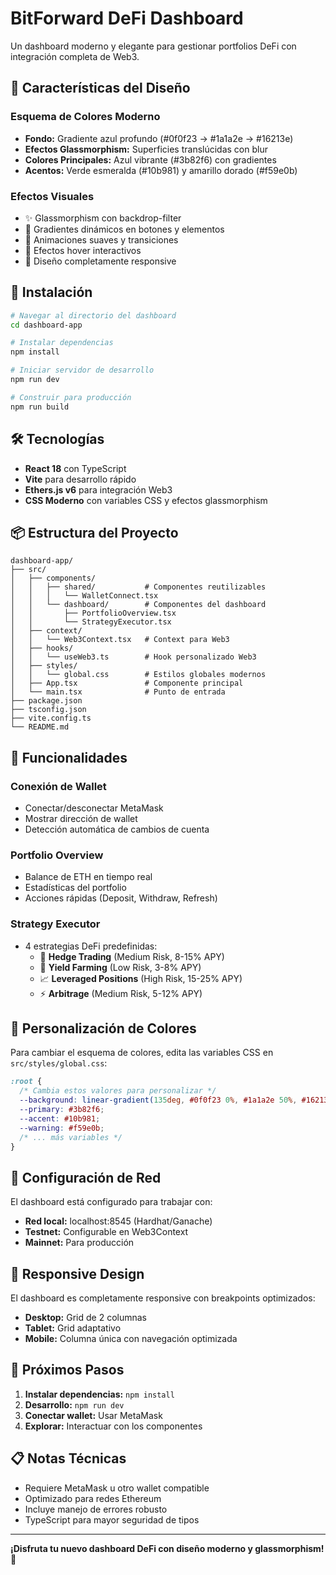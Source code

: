 # BitForward DeFi Dashboard

Un dashboard moderno y elegante para gestionar portfolios DeFi con integración completa de Web3.

## 🎨 Características del Diseño

### **Esquema de Colores Moderno**
- **Fondo:** Gradiente azul profundo (#0f0f23 → #1a1a2e → #16213e)
- **Efectos Glassmorphism:** Superficies translúcidas con blur
- **Colores Principales:** Azul vibrante (#3b82f6) con gradientes
- **Acentos:** Verde esmeralda (#10b981) y amarillo dorado (#f59e0b)

### **Efectos Visuales**
- ✨ Glassmorphism con backdrop-filter
- 🌟 Gradientes dinámicos en botones y elementos
- 💫 Animaciones suaves y transiciones
- 🎯 Efectos hover interactivos
- 📱 Diseño completamente responsive

## 🚀 Instalación

```bash
# Navegar al directorio del dashboard
cd dashboard-app

# Instalar dependencias
npm install

# Iniciar servidor de desarrollo
npm run dev

# Construir para producción
npm run build
```

## 🛠️ Tecnologías

- **React 18** con TypeScript
- **Vite** para desarrollo rápido
- **Ethers.js v6** para integración Web3
- **CSS Moderno** con variables CSS y efectos glassmorphism

## 📦 Estructura del Proyecto

```
dashboard-app/
├── src/
│   ├── components/
│   │   ├── shared/           # Componentes reutilizables
│   │   │   └── WalletConnect.tsx
│   │   └── dashboard/        # Componentes del dashboard
│   │       ├── PortfolioOverview.tsx
│   │       └── StrategyExecutor.tsx
│   ├── context/
│   │   └── Web3Context.tsx   # Context para Web3
│   ├── hooks/
│   │   └── useWeb3.ts        # Hook personalizado Web3
│   ├── styles/
│   │   └── global.css        # Estilos globales modernos
│   ├── App.tsx               # Componente principal
│   └── main.tsx              # Punto de entrada
├── package.json
├── tsconfig.json
├── vite.config.ts
└── README.md
```

## 🎯 Funcionalidades

### **Conexión de Wallet**
- Conectar/desconectar MetaMask
- Mostrar dirección de wallet
- Detección automática de cambios de cuenta

### **Portfolio Overview**
- Balance de ETH en tiempo real
- Estadísticas del portfolio
- Acciones rápidas (Deposit, Withdraw, Refresh)

### **Strategy Executor**
- 4 estrategias DeFi predefinidas:
  - 🔄 **Hedge Trading** (Medium Risk, 8-15% APY)
  - 🏦 **Yield Farming** (Low Risk, 3-8% APY)
  - 📈 **Leveraged Positions** (High Risk, 15-25% APY)
  - ⚡ **Arbitrage** (Medium Risk, 5-12% APY)

## 🎨 Personalización de Colores

Para cambiar el esquema de colores, edita las variables CSS en `src/styles/global.css`:

```css
:root {
  /* Cambia estos valores para personalizar */
  --background: linear-gradient(135deg, #0f0f23 0%, #1a1a2e 50%, #16213e 100%);
  --primary: #3b82f6;
  --accent: #10b981;
  --warning: #f59e0b;
  /* ... más variables */
}
```

## 🔧 Configuración de Red

El dashboard está configurado para trabajar con:
- **Red local:** localhost:8545 (Hardhat/Ganache)
- **Testnet:** Configurable en Web3Context
- **Mainnet:** Para producción

## 📱 Responsive Design

El dashboard es completamente responsive con breakpoints optimizados:
- **Desktop:** Grid de 2 columnas
- **Tablet:** Grid adaptativo
- **Mobile:** Columna única con navegación optimizada

## 🚀 Próximos Pasos

1. **Instalar dependencias:** `npm install`
2. **Desarrollo:** `npm run dev` 
3. **Conectar wallet:** Usar MetaMask
4. **Explorar:** Interactuar con los componentes

## 📋 Notas Técnicas

- Requiere MetaMask u otro wallet compatible
- Optimizado para redes Ethereum
- Incluye manejo de errores robusto
- TypeScript para mayor seguridad de tipos

---

**¡Disfruta tu nuevo dashboard DeFi con diseño moderno y glassmorphism! 🎉**
